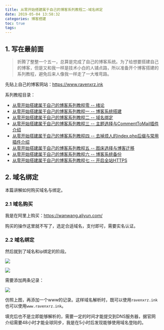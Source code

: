 ```yaml
---
title: 从零开始搭建属于自己的博客系列教程二-域名绑定
date: 2019-05-04 13:58:32
categories: 博客搭建
toc: true
tags:
---
```


## 1.  写在最前面

> 折腾了整整一个五一，总算是完成了自己的博客系统。为了给想要搭建自己的博客，但是又和我一样是技术小白的人铺点路，所以准备开个博客搭建的系列教程，避免后来人像我一样走了一大堆弯路。

先贴上自己的博客网站：https://www.ravenxrz.ink   
<!-- more -->
系列教程目录：

- [从零开始搭建属于自己的博客系列教程零 -- 绪论](https://www.ravenxrz.ink/archives/ck27kp480001u4gvmay908xku/)
- [从零开始搭建属于自己的博客系列教程一 -- 博客系统搭建](https://www.ravenxrz.ink/archives/ck27kp47t001e4gvm3ztsc97x/)
- [从零开始搭建属于自己的博客系列教程二 -- 域名绑定](https://www.ravenxrz.ink/archives/ck27kp47u001h4gvm669q1u7p/)
- [从零开始搭建属于自己的博客系列教程三 -- 主题选择与CommentToMail插件介绍](https://www.ravenxrz.ink/archives/ck27kp48v003w4gvmdcd2d0fm/)
- [从零开始搭建属于自己的博客系列教程四 -- 去掉烦人的index.php后缀与常用插件介绍](https://www.ravenxrz.ink/archives/ck27kp47y001p4gvm3zsucst2/)
- [从零开始搭建属于自己的博客系列教程五 -- 图床选择与博客迁移](https://www.ravenxrz.ink/archives/ck27kp47w001j4gvm1ltvcpbg/)
- [从零开始搭建属于自己的博客系列教程六 -- 博客系统备份](https://www.ravenxrz.ink/archives/ck27kp47z001s4gvmbldsfb6h/)
- [从零开始搭建属于自己的博客系列教程七 -- 开启全站HTTPS](https://www.ravenxrz.ink/archives/ck27kp47x001m4gvmfyii1whr/)

## 2. 域名绑定

本篇讲解如何购买域名与绑定。

### 2.1 域名购买

我是在阿里上购买：https://wanwang.aliyun.com/ 

购买的操作这里就不写了，选定合适域名，支付即可，需要实名认证。

### 2.2 域名绑定

然后就到了域名和ip绑定的阶段。

![](https://pic.superbed.cn/item/5cfbb5b1451253d178d9cd55.png)

![](https://pic.superbed.cn/item/5cfbb5b2451253d178d9cd8d.png)

需要添加两条记录：

![](https://pic.superbed.cn/item/5cfbb5b9451253d178d9ce06.png)

仿照上图，再添加一个www的记录。这样域名解析时，既可以使用`ravenxrz.ink`也可以使用`www.ravenxrz.ink`。

填完后也不是立即能够解析的，需要一定的时间才能提交到DNS服务器，据官网介绍需要48小时才能全球同步，我是在5小时后发现能够使用域名登陆的。

